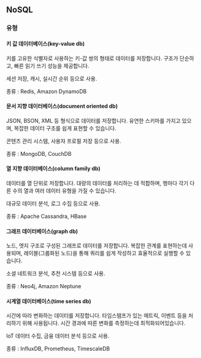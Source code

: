 ## NoSQL

### 유형
#### 키 값 데이터베이스(key-value db)
키를 고유한 식별자로 사용하는 키-값 쌍의 형태로 데이터를 저장합니다. 구조가 단순하고, 빠른 읽기 쓰기 성능을 제공합니다.

세션 저장, 캐시, 실시간 순위 등으로 사용.

종류 : Redis, Amazon DynamoDB

#### 문서 지향 데이터베이스(document oriented db)
JSON, BSON, XML 등 형식으로 데이터를 저장합니다. 유연한 스키마를 가지고 있으며, 복잡한 데이터 구조를 쉽게 표현할 수 있습니다.

콘텐츠 관리 시스템, 사용자 프로필 저장 등으로 사용.

종류 : MongoDB, CouchDB

#### 열 지향 데이터베이스(column family db)
데이터를 열 단위로 저장합니다. 대량의 데이터를 처리하는 데 적합하며, 행마다 각기 다른 수의 열과 여러 데이터 유형을 가질 수 있습니다.

대규모 데이터 분석, 로그 수집 등으로 사용.

종류 : Apache Cassandra, HBase

#### 그래프 데이터베이스(graph db)
노드, 엣지 구조로 구성된 그래프로 데이터를 저장합니다. 복잡한 관계를 표현하는데 사용되며, 레이블(그룹화된 노드)을 통해 쿼리를 쉽게 작성하고 효율적으로 실행할 수 있습니다.

소셜 네트워크 분석, 추천 시스템 등으로 사용.

종류 : Neo4j, Amazon Neptune

#### 시계열 데이터베이스(time series db)
시간에 따라 변화하는 데이터를 저장합니다. 타임스탬프가 있는 메트릭, 이벤트 등을 처리하기 위해 사용됩니다. 시간 경과에 따른 변화를 측정하는데 최적화되어있습니다.

IoT 데이터 수집, 금융 데이터 분석 등으로 사용.

종류 : InfluxDB, Prometheus, TimescaleDB

